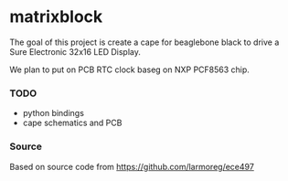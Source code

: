 # matrixblock

The goal of this project is create a cape for beaglebone black to drive a Sure Electronic 32x16 LED Display.

We plan to put on PCB RTC clock baseg on NXP PCF8563 chip.

### TODO

- python bindings
- cape schematics and PCB


### Source

Based on source code from https://github.com/larmoreg/ece497
